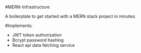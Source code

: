 #MERN-Infrastructure

A boilerplate to get started with a MERN stack project in minutes.

#Implements:

- JWT token authorization
- Bcrypt password hashing
- React api data fetching service
